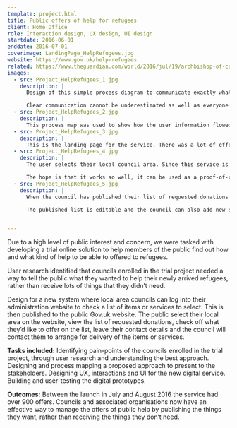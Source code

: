 ```yaml
---
template: project.html
title: Public offers of help for refugees
client: Home Office
role: Interaction design, UX design, UI design
startdate: 2016-06-01
enddate: 2016-07-01
coverimage: LandingPage_HelpRefugees.jpg
website: https://www.gov.uk/help-refugees
related: https://www.theguardian.com/world/2016/jul/19/archbishop-of-canterbury-syrian-family-refugee-sponsorship-scheme
images:
  - src: Project_HelpRefugees_1.jpg
    description: |
      Design of this simple process diagram to communicate exactly what the brief was.

      Clear communication cannot be underestimated as well as everyone in the team and stakeholders having a clear picture of the task at hand.
  - src: Project_HelpRefugees_2.jpg
    description: |
      This process map was used to show how the user information flowed. It was also simplified to help the main stakeholder understand the proposal. 
  - src: Project_HelpRefugees_3.jpg
    description: |
      This is the landing page for the service. There was a lot of effort put into the content design and the layout in order to make it as simple and straight-forward as possible.
  - src: Project_HelpRefugees_4.jpg
    description: |
      The user selects their local council area. Since this service is a trial, there are only a certain number of councils currently signed up.

      The hope is that it works so well, it can be used as a proof-of-concept for rolling it out to many other councils in the UK.
  - src: Project_HelpRefugees_5.jpg
    description: |
      When the council has published their list of requested donations and services, the public can then choose what they’d like to offer.

      The published list is editable and the council can also add new sections.


---
```

Due to a high level of public interest and concern, we were tasked with developing a trial online solution to help members of the public find out how and what kind of help to be able to offered to refugees. 

User research identified that councils enrolled in the trial project needed a way to tell the public what they wanted to help their newly arrived refugees, rather than receive lots of things that they didn’t need. 

Design for a new system where local area councils can log into their administration website to check a list of items or services to select. This is then published to the public Gov.uk website. The public select their local area on the website, view the list of requested donations, check off what they’d like to offer on the list, leave their contact details and the council will contact them to arrange for delivery of the items or services.

**Tasks included:**
Identifying pain-points of the councils enrolled in the trial project, through user research and understanding the best approach. Designing and process mapping a proposed approach to present to the stakeholders. Designing UX, interactions and UI for the new digital service. Building and user-testing the digital prototypes.

**Outcomes:**
Between the launch in July and August 2016 the service had over 900 offers. Councils and associated organisations now have an effective way to manage the offers of public help by publishing the things they want, rather than receiving the things they don’t need.